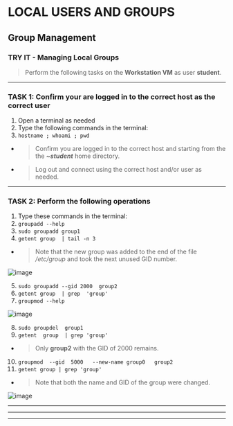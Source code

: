 # LOCAL USERS AND GROUPS
## Group Management

### TRY IT - Managing Local Groups

> Perform the following tasks on the **Workstation VM** as user **student**.

******
### TASK 1: Confirm your are logged in to the correct host as the correct user
1. Open a terminal as needed
2. Type the following commands in the terminal:
3. `hostname ; whoami ; pwd `
- > Confirm you are logged in to the correct host and starting from the the ***~student*** home directory.
- > Log out and connect using the correct host and/or user as needed.
******
### TASK 2: Perform the following operations
1. Type these commands in the terminal: 
2. `groupadd --help  `
3. `sudo groupadd group1 `
4. `getent group  | tail -n 3 `
- > Note that the new group was added to the end of the file */etc/group* and took the next unused GID number.

![image](https://user-images.githubusercontent.com/36435980/145646755-616b55a1-a759-403d-b959-09ba5cb620d9.png)

5. `sudo groupadd --gid 2000  group2 `
6. `getent group  | grep  'group'  `
7. `groupmod --help `

![image](https://user-images.githubusercontent.com/36435980/145647155-e77e3175-d83c-4ada-ad2a-1a494559c912.png)

8. `sudo groupdel  group1 `
9. `getent  group  | grep 'group'  `
- > Only **group2** with the GID of 2000 remains.
10. `groupmod  --gid  5000   --new-name group0   group2 `
11. `getent group | grep 'group'  `
- > Note that both the name and GID of the group were changed. 

![image](https://user-images.githubusercontent.com/36435980/145647647-8a11ebeb-8263-40da-8e21-31fd5f431617.png)

*****
*****
*****
